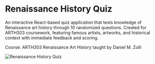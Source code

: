 # Renaissance History Quiz

An interactive React-based quiz application that tests knowledge of Renaissance art history through 10 randomized questions. Created for ARTH303 coursework, featuring famous artists, artworks, and historical context with immediate feedback and scoring.

Course: ARTH303 Renaissance Art History taught by Daniel M. Zolli

![Renaissance History Quiz](RHQ1.png)
